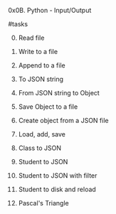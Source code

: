 0x0B. Python - Input/Output

#tasks

0. Read file

1. Write to a file

2. Append to a file

3. To JSON string

4. From JSON string to Object

5. Save Object to a file

6. Create object from a JSON file

7. Load, add, save

8. Class to JSON

9. Student to JSON

10. Student to JSON with filter

11. Student to disk and reload

12. Pascal's Triangle


